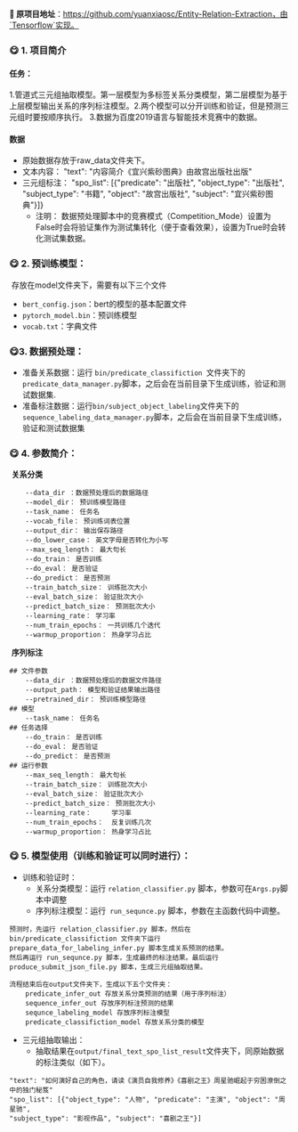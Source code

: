 **:mag_right: 原项目地址**：https://github.com/yuanxiaosc/Entity-Relation-Extraction，由`Tensorflow`实现。

### :yum: 1. 项目简介

#### 任务：

​	1.管道式三元组抽取模型。第一层模型为多标签关系分类模型，第二层模型为基于上层模型输出关系的序列标注模型。
​	2.两个模型可以分开训练和验证，但是预测三元组时要按顺序执行。
​	3.数据为百度2019语言与智能技术竞赛中的数据。

#### 数据

- 原始数据存放于raw_data文件夹下。
- 文本内容： "text": "内容简介《宜兴紫砂图典》由故宫出版社出版"
- 三元组标注： "spo_list": [{"predicate": "出版社", "object_type": "出版社", "subject_type": "书籍", "object": "故宫出版社", "subject": "宜兴紫砂图典"}]}
  - 注明： 数据预处理脚本中的竞赛模式（Competition_Mode）设置为False时会将验证集作为测试集转化（便于查看效果），设置为True时会转化测试集数据。	

### :yum: 2. 预训练模型：

​	存放在model文件夹下，需要有以下三个文件

- `bert_config.json`：bert的模型的基本配置文件
- `pytorch_model.bin`：预训练模型
- `vocab.txt`：字典文件

### :yum: ​3. 数据预处理：

- 准备关系数据：运行 `bin/predicate_classifiction `文件夹下的 `predicate_data_manager.py`脚本，之后会在当前目录下生成训练，验证和测试数据集.
- 准备标注数据：运行` bin/subject_object_labeling `文件夹下的 `sequence_labeling_data_manager.py`脚本，之后会在当前目录下生成训练，验证和测试数据集

### :yum: 4. 参数简介：

​	**关系分类**

``` text
	--data_dir ：数据预处理后的数据路径
	--model_dir： 预训练模型路径
	--task_name： 任务名
    --vocab_file： 预训练词表位置
	--output_dir： 输出保存路径
	--do_lower_case： 英文字母是否转化为小写
	--max_seq_length： 最大句长
	--do_train： 是否训练
	--do_eval： 是否验证
	--do_predict： 是否预测
	--train_batch_size： 训练批次大小
	--eval_batch_size： 验证批次大小
	--predict_batch_size： 预测批次大小
	--learning_rate： 学习率
	--num_train_epochs： 一共训练几个迭代
	--warmup_proportion： 热身学习占比
```

​	**序列标注**

```text
## 文件参数
	--data_dir ：数据预处理后的数据文件路径
	--output_path： 模型和验证结果输出路径
	--pretrained_dir： 预训练模型路径
## 模型
	--task_name： 任务名
## 任务选择
	--do_train： 是否训练
	--do_eval： 是否验证
	--do_predict： 是否预测
## 运行参数
	--max_seq_length： 最大句长
	--train_batch_size： 训练批次大小
	--eval_batch_size： 验证批次大小
	--predict_batch_size： 预测批次大小
	--learning_rate： 	 学习率
	--num_train_epochs：  反复训练几次
	--warmup_proportion： 热身学习占比
```
### :yum: 5. 模型使用（训练和验证可以同时进行）：

- 训练和验证时： 
  - 关系分类模型：运行 `relation_classifier.py` 脚本，参数可在`Args.py`脚本中调整
  - 序列标注模型：运行` run_sequnce.py` 脚本，参数在主函数代码中调整。

```text
预测时，先运行 relation_classifier.py 脚本，然后在 bin/predicate_classifiction 文件夹下运行 prepare_data_for_labeling_infer.py 脚本生成关系预测的结果。
然后再运行 run_sequnce.py 脚本，生成最终的标注结果。最后运行 produce_submit_json_file.py 脚本，生成三元组抽取结果。

流程结束后在output文件夹下，生成以下五个文件夹：
	predicate_infer_out 存放关系分类预测的结果（用于序列标注）
	sequence_infer_out 存放序列标注预测的结果
	sequnce_labeling_model 存放序列标注模型
	predicate_classifiction_model 存放关系分类的模型
```

- 三元组抽取输出：
  - 抽取结果在`output/final_text_spo_list_result`文件夹下，同原始数据的标注类似（如下）。

 ~~~text
"text": "如何演好自己的角色，请读《演员自我修养》《喜剧之王》周星驰崛起于穷困潦倒之中的独门秘笈"
"spo_list": [{"object_type": "人物", "predicate": "主演", "object": "周星驰",
"subject_type": "影视作品", "subject": "喜剧之王"}]
 ~~~

